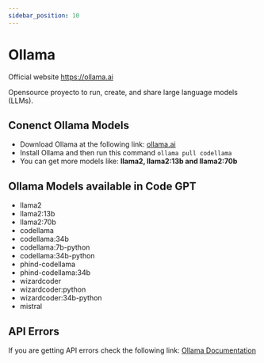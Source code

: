 ```yaml
---
sidebar_position: 10
---
```


# Ollama

Official website https://ollama.ai

Opensource proyecto to run, create, and share large language models (LLMs).
## Conenct Ollama Models
- Download Ollama at the following link: [ollama.ai](https://ollama.ai/)
- Install Ollama and then run this command ```ollama pull codellama```
- You can get more models like: **llama2, llama2:13b and llama2:70b**
## Ollama Models available in Code GPT
- llama2
- llama2:13b
- llama2:70b
- codellama
- codellama:34b
- codellama:7b-python
- codellama:34b-python
- phind-codellama
- phind-codellama:34b
- wizardcoder
- wizardcoder:python
- wizardcoder:34b-python
- mistral

## API Errors
If you are getting API errors check the following link: [Ollama Documentation](https://ollama.ai/)